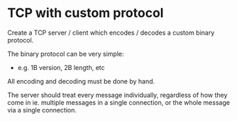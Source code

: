 # TCP with custom protocol

Create a TCP server / client which encodes / decodes a custom binary protocol.

The binary protocol can be very simple:
- e.g. 1B version, 2B length, etc

All encoding and decoding must be done by hand.

The server should treat every message individually, regardless of how they come in ie.
multiple messages in a single connection, or the whole message via a single connection.

